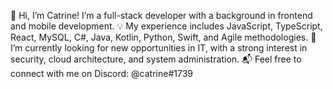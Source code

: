 👋 Hi, I’m Catrine! I’m a full-stack developer with a background in frontend and mobile development.
💡 My experience includes JavaScript, TypeScript, React, MySQL, C#, Java, Kotlin, Python, Swift, and Agile methodologies.
🚀 I’m currently looking for new opportunities in IT, with a strong interest in security, cloud architecture, and system administration.
📬 Feel free to connect with me on Discord: @catrine#1739

<!---
CatrineH/CatrineH is a ✨ special ✨ repository because its `README.md` (this file) appears on your GitHub profile.
You can click the Preview link to take a look at your changes.
--->
